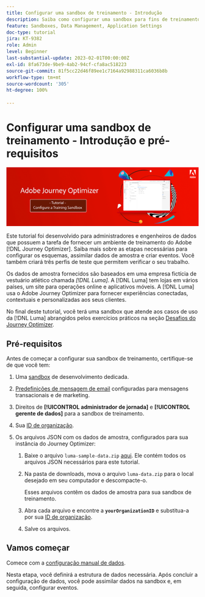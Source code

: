 ```yaml
---
title: Configurar uma sandbox de treinamento - Introdução
description: Saiba como configurar uma sandbox para fins de treinamento. Siga as etapas necessárias para configurar os esquemas, assimilar dados de amostra e criar eventos.
feature: Sandboxes, Data Management, Application Settings
doc-type: tutorial
jira: KT-9382
role: Admin
level: Beginner
last-substantial-update: 2023-02-01T00:00:00Z
exl-id: 8fa673de-9be9-4ab2-94cf-cfa8ac518223
source-git-commit: 81f5cc22d46f89ee1c7164a92988311ca6036b8b
workflow-type: tm+mt
source-wordcount: '305'
ht-degree: 100%

---
```


# Configurar uma sandbox de treinamento - Introdução e pré-requisitos

![Tutorial de banner - Configurar uma sandbox de treinamento](./assets/ajo-banner-configure-training-sandbox.png)

Este tutorial foi desenvolvido para administradores e engenheiros de dados que possuem a tarefa de fornecer um ambiente de treinamento do Adobe [!DNL Journey Optimizer]. Saiba mais sobre as etapas necessárias para configurar os esquemas, assimilar dados de amostra e criar eventos. Você também criará três perfis de teste que permitem verificar o seu trabalho.

Os dados de amostra fornecidos são baseados em uma empresa fictícia de vestuário atlético chamada _[!DNL Luma]_. A [!DNL Luma] tem lojas em vários países, um site para operações online e aplicativos móveis. A [!DNL Luma] usa o Adobe Journey Optimizer para fornecer experiências conectadas, contextuais e personalizadas aos seus clientes.

No final deste tutorial, você terá uma sandbox que atende aos casos de uso da [!DNL Luma] abrangidos pelos exercícios práticos na seção [Desafios do Journey Optimizer](/help/challenges/introduction-and-prerequisites.md).

## Pré-requisitos

Antes de começar a configurar sua sandbox de treinamento, certifique-se de que você tem:

1. Uma [sandbox](https://experienceleague.adobe.com/docs/journey-optimizer-learn/tutorials/access-control/create-and-manage-sandboxes.html?lang=pt-br) de desenvolvimento dedicada.

1. [Predefinições de mensagem de email](https://experienceleague.adobe.com/docs/journey-optimizer-learn/tutorials/configuration/channel-configuration/set-up-email-channel.html?lang=pt-BR) configuradas para mensagens transacionais e de marketing.

1. Direitos de **[!UICONTROL administrador de jornada]** e **[!UICONTROL gerente de dados]** para a sandbox de treinamento.

1. Sua [ID de organização](https://experienceleague.adobe.com/docs/core-services/interface/administration/organizations.html?lang=pt-BR).

1. Os arquivos JSON com os dados de amostra, configurados para sua instância do Journey Optimizer:

   1. Baixe o arquivo `luma-sample-data.zip` [aqui](/help/tutorial-configure-a-training-sandbox/assets/luma-data/luma-sample-data.zip). Ele contém todos os arquivos JSON necessários para este tutorial.

   1. Na pasta de downloads, mova o arquivo `luma-data.zip` para o local desejado em seu computador e descompacte-o.

      Esses arquivos contêm os dados de amostra para sua sandbox de treinamento.

   1. Abra cada arquivo e encontre a **`yourOrganizationID`** e substitua-a por sua [ID de organização](https://experienceleague.adobe.com/docs/core-services/interface/administration/organizations.html?lang=pt-BR).

   1. Salve os arquivos.

## Vamos começar

Comece com a [configuração manual de dados](/help/tutorial-configure-a-training-sandbox/manual-data-set-up.md).

Nesta etapa, você definirá a estrutura de dados necessária. Após concluir a configuração de dados, você pode assimilar dados na sandbox e, em seguida, configurar eventos.
